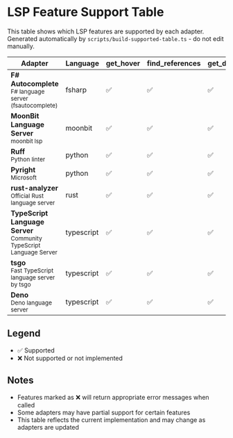 <!-- GENERATED BY scripts/build-supported-table.ts - DO NOT EDIT MANUALLY -->

# LSP Feature Support Table

This table shows which LSP features are supported by each adapter.
Generated automatically by `scripts/build-supported-table.ts` - do not edit manually.

| Adapter | Language | get_hover | find_references | get_definitions | get_diagnostics | get_all_diagnostics | rename_symbol | delete_symbol | get_document_symbols | get_completion | get_signature_help | format_document | get_code_actions |
| --- | --- | --- | --- | --- | --- | --- | --- | --- | --- | --- | --- | --- | --- |
| **F# Autocomplete**<br/><small>F# language server (fsautocomplete)</small> | fsharp | ✅ | ✅ | ✅ | ✅ | ✅ | ✅ | ✅ | ✅ | ✅ | ✅ | ✅ | ✅ |
| **MoonBit Language Server**<br/><small>moonbit lsp</small> | moonbit | ✅ | ✅ | ✅ | ✅ | ✅ | ✅ | ✅ | ✅ | ✅ | ✅ | ✅ | ✅ |
| **Ruff**<br/><small>Python linter</small> | python | ✅ | ✅ | ✅ | ✅ | ✅ | ✅ | ✅ | ✅ | ✅ | ✅ | ✅ | ✅ |
| **Pyright**<br/><small>Microsoft</small> | python | ✅ | ✅ | ✅ | ✅ | ✅ | ✅ | ✅ | ✅ | ✅ | ✅ | ✅ | ✅ |
| **rust-analyzer**<br/><small>Official Rust language server</small> | rust | ✅ | ✅ | ✅ | ✅ | ✅ | ✅ | ✅ | ✅ | ✅ | ✅ | ✅ | ✅ |
| **TypeScript Language Server**<br/><small>Community TypeScript Language Server</small> | typescript | ✅ | ✅ | ✅ | ✅ | ✅ | ✅ | ✅ | ✅ | ✅ | ✅ | ✅ | ✅ |
| **tsgo**<br/><small>Fast TypeScript language server by tsgo</small> | typescript | ✅ | ✅ | ✅ | ✅ | ✅ | ❌ | ❌ | ❌ | ✅ | ✅ | ✅ | ❌ |
| **Deno**<br/><small>Deno language server</small> | typescript | ✅ | ✅ | ✅ | ✅ | ✅ | ✅ | ✅ | ✅ | ✅ | ✅ | ✅ | ✅ |

## Legend
- ✅ Supported
- ❌ Not supported or not implemented

## Notes
- Features marked as ❌ will return appropriate error messages when called
- Some adapters may have partial support for certain features
- This table reflects the current implementation and may change as adapters are updated